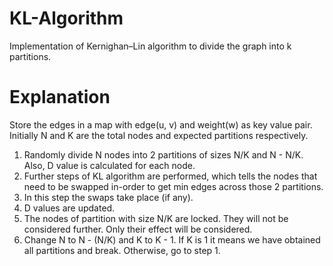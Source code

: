 # KL-Algorithm
Implementation of Kernighan–Lin algorithm to divide the graph into k partitions.

# Explanation 
Store the edges in a map with edge(u, v) and weight(w) as key value pair. Initially N and K are the total nodes and expected partitions respectively.
1. Randomly divide N nodes into 2 partitions of sizes N/K and N - N/K. Also, D value is calculated for each node.
2. Further steps of KL algorithm are performed, which tells the nodes that need to be swapped in-order to get min edges across those 2 partitions. 
3. In this step the swaps take place (if any).
4. D values are updated.
5. The nodes of partition with size N/K are locked. They will not be considered further. Only their effect will be considered.
6. Change N to N - (N/K) and K to K - 1. If K is 1 it means we have obtained all partitions and break. Otherwise, go to step 1.

